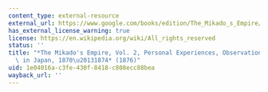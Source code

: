 ```yaml
---
content_type: external-resource
external_url: https://www.google.com/books/edition/The_Mikado_s_Empire/Ld_BNvbt3MgC?hl=en&gbpv=1
has_external_license_warning: true
license: https://en.wikipedia.org/wiki/All_rights_reserved
status: ''
title: "*The Mikado's Empire, Vol. 2, Personal Experiences, Observations, and Studies\
  \ in Japan, 1870\u20131874* (1876)"
uid: 1e04016a-c3fe-430f-8418-c808ecc88bea
wayback_url: ''
---
```

